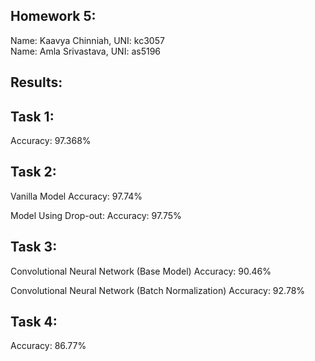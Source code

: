
Homework 5:
----------

Name: Kaavya Chinniah, UNI: kc3057            
Name: Amla Srivastava, UNI: as5196


Results:
-------


Task 1: 
------
Accuracy: 97.368%

Task 2:
------
Vanilla Model
Accuracy: 97.74%

Model Using Drop-out:
Accuracy: 97.75%

Task 3:
------
Convolutional Neural Network (Base Model)
Accuracy: 90.46%

Convolutional Neural Network (Batch Normalization)
Accuracy: 92.78%

Task 4:
------
Accuracy: 86.77%




